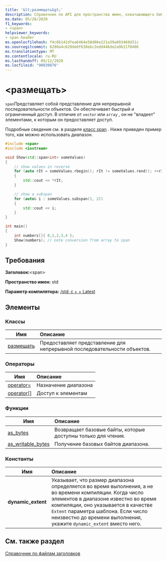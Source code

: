 ```yaml
---
title: '&lt;размещать&gt;'
description: Справочник по API для пространства имен, охватывающего библиотеку стандартных шаблонов (STL), который предоставляет упрощенное представление для непрерывной последовательности объектов.
ms.date: 05/28/2020
f1_keywords:
- <span>
helpviewer_keywords:
- span header
ms.openlocfilehash: f4c6b141dfea6464e58d06e221a39a693469d31c
ms.sourcegitcommit: 6280a4c629de0f638ebc2edd446de2a9b11f0406
ms.translationtype: MT
ms.contentlocale: ru-RU
ms.lasthandoff: 09/12/2020
ms.locfileid: "90039876"
---
```

# <a name="ltspangt"></a>&lt;размещать&gt;

`span`Представляет собой представление для непрерывной последовательности объектов. Он обеспечивает быстрый и ограниченный доступ. В отличие от `vector` или `array` , он не "владеет" элементами, к которым он предоставляет доступ.

Подробные сведения см. в разделе [класс span](span-class.md) . Ниже приведен пример того, как можно использовать диапазон.

```cpp
#include <span>
#include <iostream>

void Show(std::span<int> someValues)
{
    // show values in reverse
    for (auto rIt = someValues.rbegin(); rIt != someValues.rend(); ++rIt)
    {
        std::cout << *rIt;
    }

    // show a subspan
    for (auto& i : someValues.subspan(1, 2))
    {
        std::cout << i;
    }
}

int main()
{
    int numbers[]{ 0,1,2,3,4 };
    Show(numbers); // note conversion from array to span
}
```

## <a name="requirements"></a>Требования

**Заголовок:**\<span>

**Пространство имен:** std

**Параметр компилятора:** [/std: c + + Latest](../build/reference/std-specify-language-standard-version.md)

## <a name="members"></a>Элементы

### <a name="classes"></a>Классы

|Имя|Описание|
|-|:-|
|[размещать](span-class.md)| Предоставляет представление для непрерывной последовательности объектов. |

### <a name="operators"></a>Операторы

|Имя|Описание|
|-|:-|
|[operator=](span-class.md#op_eq)| Назначение диапазона |
|[operator\[\]](span-class.md#op_at)| Доступ к элементам |

### <a name="functions"></a>Функции

|Имя|Описание|
|-|:-|
| [as_bytes](span-functions.md#as_bytes)| Возвращает базовые байты, которые доступны только для чтения. |
| [as_writable_bytes](span-functions.md#as_writable_bytes) | Получение базовых байтов диапазона. |

### <a name="constants"></a>Константы

|Имя|Описание|
|-|:-|
| **dynamic_extent** | Указывает, что размер диапазона определяется во время выполнения, а не во времени компиляции. Когда число элементов в диапазоне известно во время компиляции, оно указывается в качестве `Extent` параметра шаблона. Если число неизвестно до времени выполнения, укажите `dynamic_extent` вместо него. |

## <a name="see-also"></a>См. также раздел

[Справочник по файлам заголовков](../standard-library/cpp-standard-library-header-files.md)
